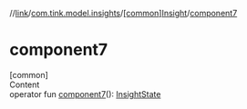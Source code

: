 //[link](../../index.md)/[com.tink.model.insights](../index.md)/[[common]Insight](index.md)/[component7](component7.md)



# component7  
[common]  
Content  
operator fun [component7](component7.md)(): [InsightState](../[common]-insight-state/index.md)  



